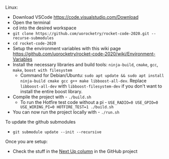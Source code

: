 Linux:
* Download VSCode https://code.visualstudio.com/Download
* Open the terminal
* cd into the desired workspace
* `git clone https://github.com/uorocketry/rocket-code-2020.git --recurse-submodules`
* `cd rocket-code-2020`
* Setup the environment variables with this wiki page https://github.com/uorocketry/rocket-code-2020/wiki/Environment-Variables
* Install the necessary libraries and build tools: `ninja-build`, `cmake`, `gcc`, `make`, `boost with filesystem`
  * Command for Debian/Ubuntu: `sudo apt update && sudo apt install ninja-build cmake gcc g++ make libboost-all-dev`. Replace `libboost-all-dev` with `libboost-filesystem-dev` if you don't want to install the entire boost library.
* Compile the project with - `./build.sh`
    * To run the Hotfire test code without a pi - `USE_RADIO=0 USE_GPIO=0 USE_WIRING_PI=0 HOTFIRE_TEST=1 ./build.sh`
* You can now run the project locally with - `./run.sh`

To update the github submodules
* `git submodule update --init --recursive`

Once you are setup:
- Check the stuff in the [Next Up column](https://github.com/uorocketry/rocket-code-2020/projects/1#column-14620035) in the GitHub project